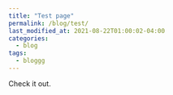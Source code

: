 ```yaml
---
title: "Test page"
permalink: /blog/test/
last_modified_at: 2021-08-22T01:00:02-04:00
categories:
  - blog
tags:
  - bloggg
---
```


Check it out.
